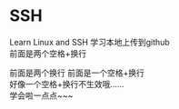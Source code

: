 # SSH
Learn Linux and SSH 
学习本地上传到github  
前面是两个空格+换行

前面是两个换行 
前面是一个空格+换行  
好像一个空格+换行不生效哦……  
学会啦一点点~~~
